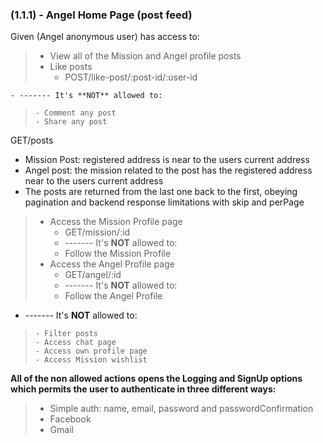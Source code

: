 ### (1.1.1) - Angel Home Page (post feed)

Given (Angel anonymous user) has access to:

> - View all of the Mission and Angel profile posts
> - Like posts
>     - POST/like-post/:post-id/:user-id

    - ------- It's **NOT** allowed to:
>     - Comment any post
>     - Share any post


GET/posts
  - Mission Post: registered address is near to the users current address
  - Angel post: the mission related to the post has the registered address near to the users current address
  - The posts are returned from the last one back to the first, obeying pagination and backend response limitations with skip and perPage







> - Access the Mission Profile page
>     - GET/mission/:id
>     - ------- It's **NOT** allowed to:
>     - Follow the Mission Profile
> - Access the Angel Profile page
>     - GET/angel/:id
>     - ------- It's **NOT** allowed to:
>     - Follow the Angel Profile
 - ------- It's **NOT** allowed to:
>     - Filter posts
>     - Access chat page
>     - Access own profile page
>     - Access Mission wishlist
>
**All of the non allowed actions opens the Logging and SignUp options which permits the user to authenticate in three different ways:**
> - Simple auth: name, email, password and passwordConfirmation
> - Facebook
> - Gmail
>